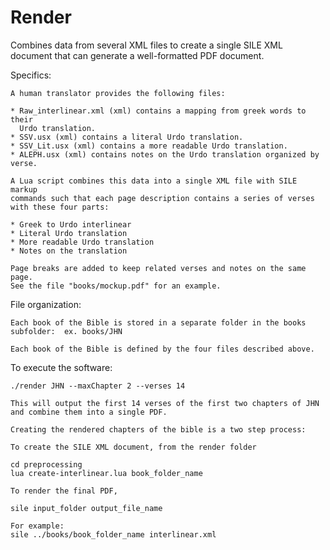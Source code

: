 # Render

Combines data from several XML files to create a single SILE XML document
that can generate a well-formatted PDF document.

Specifics:

    A human translator provides the following files:

    * Raw_interlinear.xml (xml) contains a mapping from greek words to their
      Urdo translation.
    * SSV.usx (xml) contains a literal Urdo translation.
    * SSV_Lit.usx (xml) contains a more readable Urdo translation.
    * ALEPH.usx (xml) contains notes on the Urdo translation organized by verse.

    A Lua script combines this data into a single XML file with SILE markup
    commands such that each page description contains a series of verses
    with these four parts:

    * Greek to Urdo interlinear
    * Literal Urdo translation
    * More readable Urdo translation
    * Notes on the translation

    Page breaks are added to keep related verses and notes on the same page.
    See the file "books/mockup.pdf" for an example.

File organization:

    Each book of the Bible is stored in a separate folder in the books
    subfolder:  ex. books/JHN

    Each book of the Bible is defined by the four files described above.

To execute the software:

    ./render JHN --maxChapter 2 --verses 14

    This will output the first 14 verses of the first two chapters of JHN and combine them into a single PDF.

    Creating the rendered chapters of the bible is a two step process:

    To create the SILE XML document, from the render folder

    cd preprocessing
    lua create-interlinear.lua book_folder_name

    To render the final PDF,

    sile input_folder output_file_name

    For example:
    sile ../books/book_folder_name interlinear.xml
